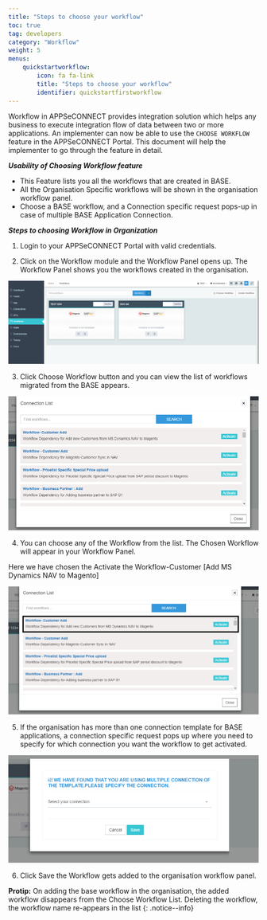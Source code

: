 ```yaml
---
title: "Steps to choose your workflow"
toc: true
tag: developers
category: "Workflow"
weight: 5
menus: 
    quickstartworkflow:
        icon: fa fa-link
        title: "Steps to choose your workflow" 
        identifier: quickstartfirstworkflow
---
```


Workflow in APPSeCONNECT provides integration solution which helps any business to execute integration flow of data between two or more applications. 
An implementer can now be able to use the `CHOOSE WORKFLOW` feature in the APPSeCONNECT Portal. This document will help the implementer to go through the feature in detail.

 ***Usability of Choosing Workflow feature***

* This Feature lists you all the workflows that are created in BASE.
* All the Organisation Specific workflows will be shown in the organisation workflow panel.
* Choose a BASE workflow, and a Connection specific request pops-up in case of multiple BASE Application Connection.

***Steps to choosing Workflow in Organization***

1. Login to your APPSeCONNECT Portal with valid credentials.

2. Click on the Workflow module and the Workflow Panel opens up. The Workflow Panel shows you the workflows created in the organisation.

![ChooseWorkflow1](/staticfiles/workflow-management/media/ChooseWorkflow1.png)

3.  Click Choose Workflow button and you can view the list of workflows migrated from the BASE appears.

![ChooseWorkflow-Connectionlist](/staticfiles/workflow-management/media/ChooseWorkflow-Connectionlist.png)

4.  You can choose any of the Workflow from the list. The Chosen Workflow will appear in your Workflow Panel.

Here we have chosen the Activate the Workflow-Customer [Add MS Dynamics NAV to Magento]

![ActivateWorkflow-Connectionlist](/staticfiles/workflow-management/media/ActivateWorkflow-Connectionlist.png)

5.  If the organisation has more than one connection template for BASE applications, a connection specific request pops up where you need to specify 
for which connection you want the workflow to get activated.

![ChooseConnection-mutliple](/staticfiles/workflow-management/media/ChooseConnection-mutliple.png)

6.  Click Save the Workflow gets added to the organisation workflow panel.

**Protip:** On adding the base workflow in the organisation, the added workflow disappears from the Choose Workflow List. 
   Deleting the workflow, the workflow name re-appears in the list
  {: .notice--info}

